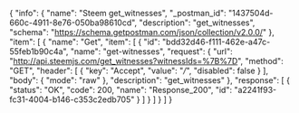 {
  "info": {
    "name": "Steem get_witnesses",
    "_postman_id": "1437504d-660c-4911-8e76-050ba98610cd",
    "description": "get_witnesses",
    "schema": "https://schema.getpostman.com/json/collection/v2.0.0/"
  },
  "item": [
    {
      "name": "Get",
      "item": [
        {
          "id": "bdd32d46-f111-462e-a47c-55feb1b90c4a",
          "name": "get-witnesses",
          "request": {
            "url": "http://api.steemjs.com/get_witnesses?witnessIds=%7B%7D",
            "method": "GET",
            "header": [
              {
                "key": "Accept",
                "value": "*/*",
                "disabled": false
              }
            ],
            "body": {
              "mode": "raw"
            },
            "description": "get_witnesses"
          },
          "response": [
            {
              "status": "OK",
              "code": 200,
              "name": "Response_200",
              "id": "a2241f93-fc31-4004-b146-c353c2edb705"
            }
          ]
        }
      ]
    }
  ]
}